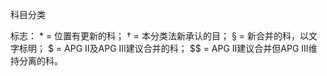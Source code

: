科目分类

标志：
    * = 位置有更新的科；
    † = 本分类法新承认的目；
    § = 新合并的科，以文字标明；
    $ = APG II及APG III建议合并的科；
    $$ = APG II建议合并但APG III维持分离的科。